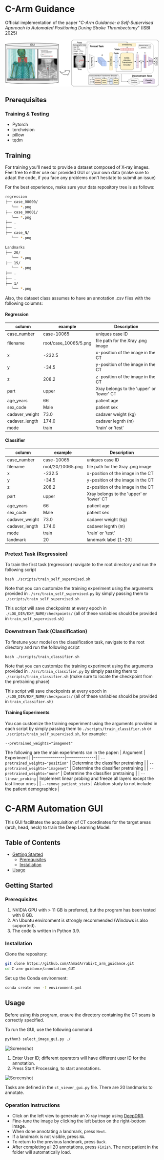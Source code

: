 # C-Arm Guidance
Official implementation of the paper "*C-Arm Guidance: a Self-Supervised Approach to Automated Positioning During Stroke Thrombectomy*" (ISBI 2025)

![model](assets/carm_arch.svg)

## Prerequisites
### Training & Testing
- Pytorch
- torchvision
- pillow
- tqdm
  
## Training
For training you'll need to provide a dataset composed of X-ray images. Feel free to either use our provided GUI or your own data (make sure to adapt the code, if you face any problems don't hesitate to submit an issue)

For the best experience, make sure your data repository tree is as follows:
```bash
regression
├── case_00000/
   └── *.png
├── case_00001/
   └── *.png
├── .
├── .
├── case_N/
   └── *.png
```
```bash
Landmarks
├── 20/
   └── *.png
├── 19/
   └── *.png
├── .
├── .
├── 1/
   └── *.png 
```
Also, the dataset class assumes to have an annotation .csv files with the following columns:
#### Regression
|   column      |      example          | Description                                |
|---------------|------------------------|------------------------------------------|
|case_number  |case-10065        | uniques case ID                            |
|filename    |root/case_10065/5.png | file path for the Xray .png image          |
|x        |-232.5           | x-position of the image in the CT          |
|y        |-34.5           | y-position of the image in the CT          |
|z        |208.2           | z-position of the image in the CT          |
|part      |upper           | Xray belongs to the 'upper' or 'lower' CT  |
|age_years   |66             | patient age                                |
|sex_code    |Male            | patient sex                                |
|cadaver_weight |73.0            | cadaver weight (kg)                        |
|cadaver_length |174.0            | cadaver legnth (m)                         |
|mode      |train            | 'train' or 'test'                          |
    
#### Classifier
|   column      |      example      | Description                                |
|---------------|-------------------|-----------------------------------------------|
|case_number  |case-10065    | uniques case ID                            |
|filename    |root/20/10065.png | file path for the Xray .png image          |
|x        |-232.5       | x-position of the image in the CT          |
|y        |-34.5       | y-position of the image in the CT          |
|z        |208.2       | z-position of the image in the CT          |
|part      |upper       | Xray belongs to the 'upper' or 'lower' CT  |
|age_years   |66         | patient age                                |
|sex_code    |Male        | patient sex                                |
|cadaver_weight |73.0        | cadaver weight (kg)                        |
|cadaver_length |174.0        | cadaver legnth (m)                         |
|mode      |train        | 'train' or 'test'                          |
|landmark    |20          | landmark label [1-20]                      |

### Pretext Task (Regression)
To train the first task (regression) navigate to the root directory and run the following script
```
bash ./scripts/train_self_supervised.sh
```
Note that you can customize the training experiment using the arguments provided in `./src/train_self_supervised.py` by simply passing them to `./scripts/train_self_supervised.sh`

This script will save checkpoints at every epoch in `./LOG_DIR/EXP_NAME/checkpoints/` (all of these variables should be provided in `train_self_supervised.sh`)

### Downstream Task (Classification)
To finetune your model on the classification task, navigate to the root directory and run the following script
```
bash ./scripts/train_classifier.sh
```
Note that you can customize the training experiment using the arguments provided in `./src/train_classifier.py` by simply passing them to `./scripts/train_classifier.sh` (make sure to locate the checkpoint from the pretraining phase)

This script will save checkpoints at every epoch in `./LOG_DIR/EXP_NAME/checkpoints/` (all of these variables should be provided in `train_classifier.sh`)

#### Training Experiments
You can customize the training experiment using the arguments provided in each script by simply passing them to `./scripts/train_classifier.sh` or `./scripts/train_self_supervised.sh`, for example:
```
--pretrained_weights="imagenet"
```
The following are the main experiments ran in the paper:
| Argument       | Experiment    |
|----------------|---------------|
| `--pretrained_weights="position"` | Determine the classifier pretraining |
| `--pretrained_weights="imagenet"` | Determine the classifier pretraining |
| `--pretrained_weights="none"` | Determine the classifier pretraining |
| `--linear_probing` | Implement linear probing and freeze all layers except the last linear ones |
| `--remove_patient_stats` | Ablation study to not include the patient demographics |

# C-ARM Automation GUI

This GUI facilitates the acquisition of CT coordinates for the target areas (arch, head, neck) to train the Deep Learning Model.

## Table of Contents

- [Getting Started](#getting-started)
  - [Prerequisites](#prerequisites)
  - [Installation](#installation)
- [Usage](#usage)

## Getting Started

### Prerequisites

1. NVIDIA GPU with > 11 GB is preferred, but the program has been tested with 8 GB.
2. An Ubuntu environment is strongly recommended (Windows is also supported).
3. The code is written in Python 3.9.

### Installation

Clone the repository:

```bash
git clone https://github.com/AhmadArrabi/C_arm_guidance.git
cd C-arm-guidance/annotation_GUI
```

Set up the Conda environment:

```bash
conda create env -f environment.yml
```

## Usage 

Before using this program, ensure the directory containing the CT scans is correctly specified.

To run the GUI, use the following command:

```bash
python3 select_image_gui.py ./
```

![Screenshot](img/guide1.png)

1. Enter User ID; different operators will have different user ID for the annotation.
2. Press Start Processing, to start annotations.

![Screenshot](img/guide2.png)

Tasks are defined in the `ct_viewer_gui.py` file. There are 20 landmarks to annotate.

### Operation Instructions

- Click on the left view to generate an X-ray image using <a href="https://github.com/arcadelab/deepdrr">DeepDRR</a>.
- Fine-tune the image by clicking the left button on the right-bottom image.
- When done annotating a landmark, press `Next`.
- If a landmark is not visible, press `NA`.
- To return to the previous landmark, press `Back`.
- After completing all 20 annotations, press `Finish`. The next patient in the folder will automatically load.

